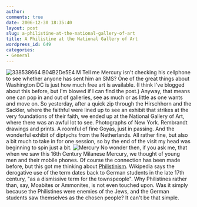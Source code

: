 ```yaml
---
author:
comments: true
date: 2006-12-30 18:35:40
layout: post
slug: a-philistine-at-the-national-gallery-of-art
title: A Philistine at the National Gallery of Art
wordpress_id: 649
categories:
- General
---
```


![338538664 B04B2De5E4 M](http://jeremycherfas.net/uploads/338538664_b04b2de5e4_m.jpg) Tell me Mercury isn't checking his cellphone to see whether anyone has sent him an SMS? One of the great things about Washington DC is just how much free art is available. (I think I've blogged about this before, but I'm blowed if I can find the post.) Anyway, that means one can pop in and out of galleries, see as much or as little as one wants and move on. So yesterday, after a quick zip through the Hirschhorn and the Sackler, where the faithful were lined up to see an exhibit that strikes at the very foundations of their faith, we ended up at the National Gallery of Art, where there was an awful lot to see. Photographs of New York. Rembrandt drawings and prints. A roomful of fine Goyas, just in passing. And the wonderful exhibit of diptychs from the Netherlands. All rather fine, but also a bit much to take in for one session, so by the end of the visit my head was beginning to spin just a bit.
![Mercury](http://jeremycherfas.net/uploads/338538612_9ee760b2dd_m.jpg) No wonder then, if you ask me, that when we saw this 16th Century Milanese Mercury, we thought of young men and their mobile phones. Of course the connection has been made before, but this got me thinking about [Philistinism](http://en.wikipedia.org/wiki/Philistinism). Wikipedia says the derogative use of the term dates back to German students in the late 17th century, "as a dismissive term for the townspeople". Why Philistines rather than, say, Moabites or Ammonites, is not even touched upon. Was it simply because the Philistines were enemies of the Jews, and the German students saw themselves as the chosen people? It can't be that simple.

